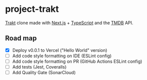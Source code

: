 # project-trakt

[Trakt](https://trakt.tv/) clone made with [Next.js](https://nextjs.org/) + [TypeScript](https://www.typescriptlang.org/) and the [TMDB](https://www.themoviedb.org/) API.

## Road map

- [x] Deploy v0.0.1 to Vercel ("Hello World" version)
- [ ] Add code style formatting on IDE (ESLint config)
- [ ] Add code style formatting on PR (GitHub Actions ESLint config)
- [ ] Add tests (Jest, Coveralls)
- [ ] Add Quality Gate (SonarCloud)
